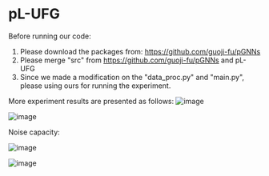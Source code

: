 # pL-UFG
Before running our code:
1. Please download the packages from: https://github.com/guoji-fu/pGNNs
2. Please merge "src" from https://github.com/guoji-fu/pGNNs and pL-UFG
3. Since we made a modification on the "data_proc.py" and "main.py", please using ours for running the experiment.

More experiment results are presented as follows:
![image](https://user-images.githubusercontent.com/54494470/195551109-7209f63f-934d-4180-a428-afa617e06ce0.png)

![image](https://user-images.githubusercontent.com/54494470/195551259-39be6510-83e9-44bf-91ef-6166371a9131.png)

Noise capacity:

![image](https://user-images.githubusercontent.com/54494470/196025931-f0979ca8-40a4-4ab0-a0a8-ed65c4558bc3.png)

![image](https://user-images.githubusercontent.com/54494470/196025939-f7f9db7f-780f-44a1-a849-c811394b4a49.png)
